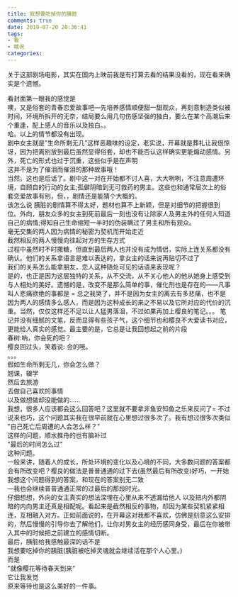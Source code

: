 ```yaml
---
title: 我想要吃掉你的胰脏
comments: true
date: 2019-07-20 20:36:41
tags:
- 看
- 瞎说
categories:
---
```


关于这部剧场电影，其实在国内上映前我是有打算去看的结果没看的，现在看来确实是个遗憾。<br/>

看封面第一眼我的感觉是<br/>
噢，又是俗套的青春恋爱故事吧—先培养感情顺便甜一甜观众，再刻意制造类似被时间，环境所拆开的无奈，结局要么用几句伤感坚强的独白，要么在某个高潮后来个重逢，配上感人的音乐以及独白。。<br/>
哈。以上的情节都没有出现。<br/>
剧中女主就是”生命所剩无几”这样恶趣味的设定，老实说，开幕就是葬礼让我很惊讶，因为把离别放到最后虽然显得俗套，却也不能否认这样确实更能煽动感情。另外，死亡的形式也过于沉重，这些似乎是在声明<br/>
这并不是为了催泪而催泪的那种故事哦！<br/>
当然。这也是后话了。剧中这一对在开始都不讨人喜，大大咧咧，不注意周遭环境，自顾自的行动的女主;孤僻阴暗到无可救药的男主。这些也和通常层次上的俗套恋爱故事有别，但，，剧情还是能猜个大概的。<br/>
该怎么说  胰脏的剧情算不得太好，题材也算不上新颖，但是对细节的把握很到位。外向，朋友众多的女主到死前最后一刻也没有让除家人及男主外的任何人知道自己的病情;得知自己生命缩短一半时的伪装瞒过了男主和所有观众。<br/>
毫无交集的两人因为病情的秘密为契机而开始走近<br/>
截然相反的两人慢慢向往起对方的生存方式<br/>
过程中虽然时不时撒糖，但直到最后两人也并没有成为情侣，实际上连关系都没有确认。他们的关系拿语言是难以表达的，拿女主的话来说再贴切不过了<br/>
我们的关系怎么能拿朋友，恋人这种随处可见的话语来表现呢？<br/>
是的，也正是因为这层独特的关系，从不交流，从不关心他人的他从她身上感受到与人相处的美好。遗憾的是，改变不是那么简单的事，催化剂也是存在的——凡事叫人悲痛欲绝的事都是 = 总之我哭了，并不是因为女主的离去有多悲痛，也不是因为两人的感情多么感人，而是因为这种成长的来之不易以及它所对应的代价的沉重。当然，仅仅这样还不足以让人猛男落泪，不过如果再加上樱良的笔记。。。
笔记并没有细腻的文笔，反而显得有些孩子气，这个细节也和樱良不大爱读书对应，更能给人真实的感觉。最主要的是，它总是让我回想起之前的片段<br/>
春树:吶，你会死的吧？<br/>
樱良回过头，笑着说:  会的哦。<br/>
。。。<br/>
假如生命所剩无几，你会怎么做？<br/>
翘课，辍学<br/>
然后去旅游<br/>
去做自己喜欢的事情<br/>
以及做想做却没能做的......<br/>
我想，很多人应该都会这么回答吧？这里就不要拿非鱼安知鱼之乐来反问了= 不过说来也巧，这个问题其实我在很早前就在心里想过很多次了。我有想过很多次类似<br/>
"自己死亡后周遭的人会怎么样？"<br/>
这样的问题，顺水推舟的也有脑补过<br/>
"最后的时间怎么过"<br/>
这种问题。<br/>
一般来讲，随着人的成长，所处环境的变化以及心境的不同，大多数问题的答案都会有所改变吧？樱良的做法是普普通通的过下去(虽然最后有所改变)好巧，一开始我想这个问题得到的答案，和现在的答案别无二致<br/>
—我也会继续普普通通正常的过最后的那段时光。<br/>
仔细想想，外向的女主真实的想法深埋在心里从来不透漏给他人  以及把内外都阴暗的内向男主还真是相配呢。看起来是截然相反的事物，却因为某些契机紧紧相连，互相融入对方。正如前面说的，在开幕这对我都不喜欢，仿佛是刻意这么安排的，然后慢慢的引导你去了解他们，让你对男女主的经历感同身受，最后在你被带入其中的时候把之前建立的感情切断。<br/>
最后，胰脏给我感触最深的话不是<br/>
我想要吃掉你的胰脏(胰脏被吃掉灵魂就会继续活在那个人心里。)<br/>
而是<br/>
"就像樱花等待春天到来“<br/>
它让我发觉<br/>
原来等待也是这么美好的一件事。<br/>

